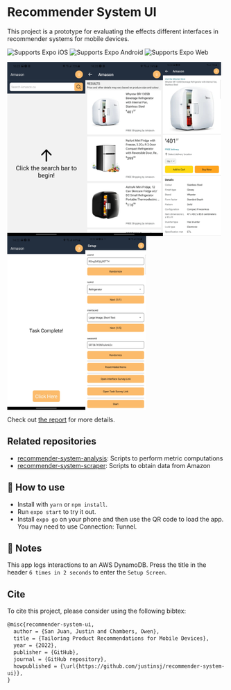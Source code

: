 # Recommender System UI
This project is a prototype for evaluating the effects different interfaces in recommender systems for mobile devices.

<p>
  <!-- iOS -->
  <img alt="Supports Expo iOS" longdesc="Supports Expo iOS" src="https://img.shields.io/badge/iOS-4630EB.svg?style=flat-square&logo=APPLE&labelColor=999999&logoColor=fff" />
  <!-- Android -->
  <img alt="Supports Expo Android" longdesc="Supports Expo Android" src="https://img.shields.io/badge/Android-4630EB.svg?style=flat-square&logo=ANDROID&labelColor=A4C639&logoColor=fff" />
  <!-- Web -->
  <img alt="Supports Expo Web" longdesc="Supports Expo Web" src="https://img.shields.io/badge/web-4630EB.svg?style=flat-square&logo=GOOGLE-CHROME&labelColor=4285F4&logoColor=fff" />
</p>

<div style="display: flex; flex: 100%; flex-direction: row; align-items: flex-start; flex-wrap: wrap; position: relative;">
  <img src="assets/screens/home.jpg" alt="Home screen" height="400"/>
  <img src="assets/screens/recs-control.jpg" alt="Recommendations screen" height="400"/>
  <img src="assets/screens/product.jpg" alt="Product screen" height="400"/>
  <img src="assets/screens/complete.jpg" alt="Complete screen" height="400"/>
  <img src="assets/screens/setup.jpg" alt="Setup screen" height="400"/>
</div>

Check out [the report](Final&#32;Report.pdf) for more details.

## Related repositories

- [recommender-system-analysis](https://github.com/justinsj/recommender-system-analysis): Scripts to perform metric computations 
- [recommender-system-scraper](https://github.com/justinsj/recommender-system-scraper): Scripts to obtain data from Amazon

## 🚀 How to use

- Install with `yarn` or `npm install`.
- Run `expo start` to try it out.
- Install `expo go` on your phone and then use the QR code to load the app. You may need to use Connection: Tunnel.

## 📝 Notes

This app logs interactions to an AWS DynamoDB.
Press the title in the header `6 times in 2 seconds` to enter the `Setup Screen`.

## Cite

To cite this project, please consider using the following bibtex:
```
@misc{recommender-system-ui,
  author = {San Juan, Justin and Chambers, Owen},
  title = {Tailoring Product Recommendations for Mobile Devices},
  year = {2022},
  publisher = {GitHub},
  journal = {GitHub repository},
  howpublished = {\url{https://github.com/justinsj/recommender-system-ui}},
}
```
